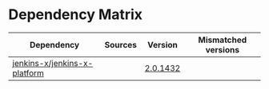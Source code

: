 # Dependency Matrix

Dependency | Sources | Version | Mismatched versions
---------- | ------- | ------- | -------------------
[jenkins-x/jenkins-x-platform](https://github.com/jenkins-x/jenkins-x-platform) |  | [2.0.1432](https://github.com/jenkins-x/jenkins-x-platform/releases/tag/v2.0.1432) | 
